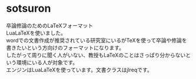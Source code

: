 # sotsuron
卒論修論のためのLaTeXフォーマット  
LuaLaTeXを使いました。  
wordでの文書作成が推奨されている研究室にいるがTeXを使って卒論や修論を書きたいという方向けのフォーマットになります。  
したがって周りに聞く人がいない、教授もLaTeXのことはさっぱり分からないという環境にいる人が対象です。  
エンジンはLuaLaTeXを使っています。文書クラスはjlreqです。  
